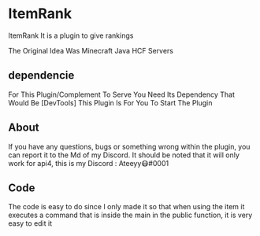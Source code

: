 # ItemRank

ItemRank It is a plugin to give rankings 

The Original Idea Was Minecraft Java HCF Servers

## dependencie

For This Plugin/Complement To Serve You Need Its Dependency That Would Be                                       [DevTools] This Plugin Is For You To Start The Plugin

## About

If you have any questions, bugs or something wrong within the plugin, you can report it to the Md of my Discord. It should be noted that it will only work for api4, this is my Discord : Ateeyy😷#0001

## Code

The code is easy to do since I only made it so that when using the item it executes a command that is inside the main in the public function, it is very easy to edit it

 
